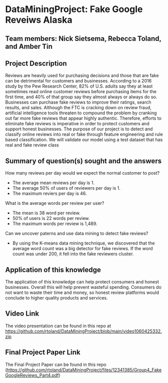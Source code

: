 # DataMiningProject: Fake Google Reveiws Alaska

## Team members: Nick Sietsema, Rebecca Toland, and Amber Tin

## Project Description
Reviews are heavily used for purchasing decisions and those that are fake can be detrimental for customers and businesses. According to a 2016 study by the Pew Research Center, 82% of U.S. adults say they at least sometimes read online customer reviews before purchasing items for the first time, and 40% of that group say they almost always or always do so. Businesses can purchase fake reviews to improve their ratings, search results, and sales. Although the FTC is cracking down on review fraud, artificial intelligence tools threaten to compound the problem by cranking out far more fake reviews that appear highly authentic. Therefore, efforts to eliminate fake reviews is imperative in order to protect customers and support honest businesses.
The purpose of our project is to detect and classify online reviews into real or fake through feature engineering and rule based classification. We will validate our model using a test dataset that has real and fake review class
## Summary of question(s) sought and the answers

How many reviews per day would we expect the normal customer to post?
* The average mean reviews per day is 1.
* The average 50% of users of reviewers per day is 1.
* The maximum reviers per day is 46.

What is the average words per review per user?
* The mean is 38 word per review.
* 50% of users is 22 words per review.
* The maximum words per review is 1,489.
  
Can we uncover paterns and use data mining to detect fake reviews?
* By using the K-means data mining technique, we discovered that the average word count was a big detector for fake reviews. If the word count was under 200, it fell into the fake reviewers cluster.

## Application of this knowledge
The application of this knowledge can help protect consumers and honest businesses. Overall this will help prevent wasteful spending. Consumers do not want to waste their time and money, so honest review platforms would conclude to higher quality products and services. 

## Video Link
The video presentation can be found in this repo at https://github.com/rtoland/DataMiningProject/blob/main/video1060425332.zip
## Final Project Paper Link
The Final Project Paper can be found in this repo (https://github.com/rtoland/DataMiningProject/files/12341385/Group4_FakeGoogleReviews_Part4.pdf)

